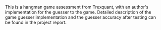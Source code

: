This is a hangman game assessment from Trexquant, with an author's implementation for the guesser to the game. Detailed description of the game guesser implementation and the guesser accuracy after testing can be found in the project report.
